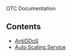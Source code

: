 OTC Documentation

Contents
--------
*  [AntiDDoS](antiddos/index.md)
*  [Auto Scaling Service](as/index.md)
